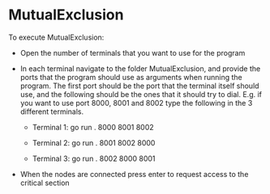 # MutualExclusion

To execute MutualExclusion:

- Open the number of terminals that you want to use for the program
- In each terminal navigate to the folder MutualExclusion, and provide the ports that the program should use as arguments 
when running the program. The first port should be the port that the terminal itself should use, and the following should be the ones that it 
should try to dial. 
E.g. if you want to use port 8000, 8001 and 8002 type the following in the 3 different terminals.

  - Terminal 1: go run . 8000 8001 8002

  - Terminal 2: go run . 8001 8002 8000

  - Terminal 3: go run . 8002 8000 8001

- When the nodes are connected press enter to request access to the critical section
